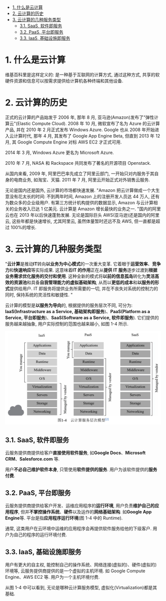 
<!-- @import "[TOC]" {cmd="toc" depthFrom=1 depthTo=6 orderedList=false} -->

<!-- code_chunk_output -->

- [1. 什么是云计算](#1-什么是云计算)
- [2. 云计算的历史](#2-云计算的历史)
- [3. 云计算的几种服务类型](#3-云计算的几种服务类型)
  - [3.1. SaaS, 软件即服务](#31-saas-软件即服务)
  - [3.2. PaaS, 平台即服务](#32-paas-平台即服务)
  - [3.3. IaaS, 基础设施即服务](#33-iaas-基础设施即服务)

<!-- /code_chunk_output -->

# 1. 什么是云计算

维基百科里是这样定义的: 是一种基于互联网的计算方式, 通过这种方式, 共享的软硬件资源和信息可以按需求提供给计算机各种终端和其他设备.

# 2. 云计算的历史

正式的云计算的产品始发于 2006 年, 那年 8 月, 亚马逊(Amazon)发布了"弹性计算云"(Elastic Compute Cloud). 2008 年 10 月, 微软宣布了名为 Azure 的云计算产品, 并在 2010 年 2 月正式发布 Windows Azure. Google 也从 2008 年开始进入云计算时代, 那年 4 月, 其发布了 Google App Engine Beta, 但直到 2013 年 12 月, 其 Google Compute Engine 对标 AWS EC2 才正式可用.

2014 年 3 月, Windows Azure 更名为 Microsoft Azure.

2010 年 7 月, NASA 和 Rackspace 共同发布了著名的开源项目 Openstack.

从国内来看, 2009 年, 阿里巴巴率先成立了阿里云部门, 一开始只对内服务于其自身的电商业务, 如淘宝、天猫. 2011 年 7 月, 阿里云开始正式对外销售云服务.

无论是国内还是国外, 云计算的市场都快速发展. "Amazon 把云计算做成一个大生意没有花太长的时间: 不到两年时间, Amazon 上的注册开发人员达 44 万人, 还有为数众多的企业级用户. 有第三方统计机构提供的数据显示, Amazon 与云计算相关的业务收入已达 1 亿美元. 云计算是 Amazon 增长最快的业务之一. "国内的阿里云也在 2013 年以后快速蓬勃发展. 无论是国际巨头 AWS(亚马逊)还是国内的阿里云, 这些年都是快速增长, 尤其阿里云, 虽然体量暂时还远不及 AWS, 但一直都是超过 100%的增长.

# 3. 云计算的几种服务类型

"**云计算**是推动**IT**转向**以业务为中心模式**的一次重大变革. 它着眼于**运营效率**、**竞争力**和**快速响应**等实际成果. 这意味着**IT 的作用**正在从**提供 IT 服务**逐步过渡到**根据业务需求优化服务的交付和使用**. 这种全新的模式将**以前的信息孤岛**转化为**灵活高效的资源池**和具备**自我管理能力的虚拟基础架构**, 从而以**更低的成本**和**以服务的形式**提供给用户. IT 即服务将提供业务所需要的一切, 并在不丧失对系统的控制力的同时, 保持系统的灵活性和敏捷性. "

云计算的模型是**以服务为导向**的, 根据提供的服务层次不同, 可分为: **IaaS(Infrastructure as a Service, 基础架构即服务**)、**PaaS(Platform as a Service, 平台即服务**)、**SaaS(Software as a Service, 软件即服务**). 它们提供的服务越来越抽象, 用户实际控制的范围也越来越小, 如图 1-4 所示.

![](./images/2019-05-12-21-48-06.png)

## 3.1. SaaS, 软件即服务

云服务提供商提供给客户**直接使用软件服务**, 如**Google Docs**、**Microsoft CRM**、**Salesforce.com** 等.

用户**不必自己维护软件本身**, 只管使用**软件提供的服务**. 用户为该软件提供的**服务付费**.

## 3.2. PaaS, 平台即服务

云服务提供商提供给客户开发、运维应用程序的**运行环境**, 用户负责**维护自己的应用程序**, 但并**不掌控操作系统**、**硬件**以及运作的**网络基础架构**. 如**Google App Engine**等. 平台是指**应用程序运行环境**(图 1-4 中的 Runtime).

通常, 这类用户在云环境中运维的应用程序会再提供软件服务给他的下级客户. 用户为自己的程序的运行环境付费.

## 3.3. IaaS, 基础设施即服务

用户有更大的自主权, 能控制自己的操作系统、网络连接(虚拟的)、硬件(虚拟的)环境等, 云服务提供商提供的是一个虚拟的主机环境. 如 Google Compute Engine、AWS EC2 等. 用户为一个主机环境付费.

从图 1-4 中可以看到, 无论是哪种云计算服务模型, 虚拟化(Virtualization)都是其基础.

